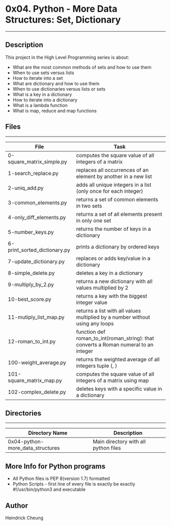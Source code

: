 # 0x04. Python - More Data Structures: Set, Dictionary
---
## Description

This project in the High Level Programming series is about:
* What are the most common methods of sets and how to use them
* When to use sets versus lists
* How to iterate into a set
* What are dictionary and how to use them
* When to use dictionaries versus lists or sets
* What is a key in a dictionary
* How to iterate into a dictionary
* What is a lambda function
* What is map, reduce and map functions

## Files
---
File|Task
---|---
0-square_matrix_simple.py | computes the square value of all integers of a matrix
1-search_replace.py | replaces all occurrences of an element by another in a new list
2-uniq_add.py | adds all unique integers in a list (only once for each integer)
3-common_elements.py | returns a set of common elements in two sets
4-only_diff_elements.py | returns a set of all elements present in only one set
5-number_keys.py | returns the number of keys in a dictionary
6-print_sorted_dictionary.py | prints a dictionary by ordered keys
7-update_dictionary.py | replaces or adds key/value in a dictionary
8-simple_delete.py | deletes a key in a dictionary
9-multiply_by_2.py | returns a new dictionary with all values multiplied by 2
10-best_score.py | returns a key with the biggest integer value
11-mutiply_list_map.py | returns a list with all values multiplied by a number without using any loops
12-roman_to_int.py | function def roman_to_int(roman_string): that converts a Roman numeral to an integer
100-weight_average.py | returns the weighted average of all integers tuple (<score>, <weight>)
101-square_matrix_map.py | computes the square value of all integers of a matrix using map
102-complex_delete.py | deletes keys with a specific value in a dictionary

## Directories
---
Directory Name | Description
---|---
0x04-python-more_data_structures | Main directory with all python files

## More Info for Python programs
* All Python files is PEP 8(version 1.7) formatted
* Python Scripts - first line of every file is exactly be exactly #!/usr/bin/python3 and executable

## Author
Heindrick Cheung